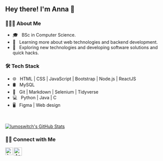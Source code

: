 ##  Hey there! I'm Anna 👋

<h3> 👨🏻‍💻 About Me </h3>

- 🎓 &nbsp; BSc in Computer Science.
- 🌱 &nbsp; Learning more about web technologies and backend development.
- 🤔 &nbsp; Exploring new technologies and developing software solutions and quick hacks.

<h3>🛠 Tech Stack</h3>

- 🌐 &nbsp; HTML | CSS | JavaScript | Bootstrap | Node.js | ReactJS
- 🛢 &nbsp; MySQL 
- 🔧 &nbsp; Git | Markdown | Selenium | Tidyverse
- 💻 &nbsp; Python | Java | C
- 🖥 &nbsp; Figma | Web design 

<br/>

[![lumoswitch's GitHub Stats](https://github-readme-stats.vercel.app/api?username=lumoswitch&show_icons=true)](https://github.com/lumoswitch)

<h3> 🤝🏻 Connect with Me </h3>

<p align="center">
<a href="https://www.linkedin.com/in/anna-sofrona-186357a5/">
   <img align="left" alt="Anna Sofrona | Linkedin" width="24px" src="https://github.com/piyushP7pravin/piyushP7pravin/blob/master/Linkedin.svg" />
  </a>
  <a href="mailto:sofrona.anna@gmail.com">
    <img align="left" alt="Anna Sofrona | Gmail" width="26px" src="https://github.com/piyushP7pravin/piyushP7pravin/blob/master/Gmail.svg" />
  </a>
</p>
